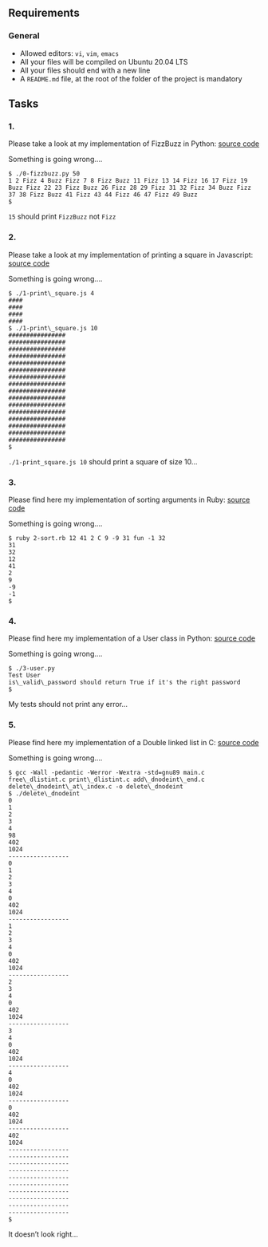 ## Requirements

### General

*   Allowed editors: `vi`, `vim`, `emacs`
*   All your files will be compiled on Ubuntu 20.04 LTS
*   All your files should end with a new line
*   A `README.md` file, at the root of the folder of the project is mandatory

## Tasks

### 1.

Please take a look at my implementation of FizzBuzz in Python: [source code](https://github.com/hs-hq/0x00-Fix_My_Code_Challenge/blob/main/0-fizzbuzz.py "source code")

Something is going wrong….
```
$ ./0-fizzbuzz.py 50
1 2 Fizz 4 Buzz Fizz 7 8 Fizz Buzz 11 Fizz 13 14 Fizz 16 17 Fizz 19 Buzz Fizz 22 23 Fizz Buzz 26 Fizz 28 29 Fizz 31 32 Fizz 34 Buzz Fizz 37 38 Fizz Buzz 41 Fizz 43 44 Fizz 46 47 Fizz 49 Buzz
$
```
`15` should print `FizzBuzz` not `Fizz`

  

### 2.

Please take a look at my implementation of printing a square in Javascript: [source code](/rltoken/lPV5IG2ZGg1phTLaGqXWlA "source code")

Something is going wrong….
```
$ ./1-print\_square.js 4
####
####
####
####
$ ./1-print\_square.js 10
################
################
################
################
################
################
################
################
################
################
################
################
################
################
################
################
$
```
`./1-print_square.js 10` should print a square of size 10…

  

### 3.

Please find here my implementation of sorting arguments in Ruby: [source code](/rltoken/ajP4dKdGc1c4GC8mFBr2RQ "source code")

Something is going wrong….
```
$ ruby 2-sort.rb 12 41 2 C 9 -9 31 fun -1 32
31
32
12
41
2
9
-9
-1
$
```
  

### 4.

Please find here my implementation of a User class in Python: [source code](https://github.com/hs-hq/0x00-Fix_My_Code_Challenge/blob/main/3-user.py "source code")

Something is going wrong….
```
$ ./3-user.py 
Test User
is\_valid\_password should return True if it's the right password
$
```
My tests should not print any error…

  

### 5.

Please find here my implementation of a Double linked list in C: [source code](/rltoken/-Zr7inxNUNe0vnyv3SIjMg "source code")

Something is going wrong….
```
$ gcc -Wall -pedantic -Werror -Wextra -std=gnu89 main.c free\_dlistint.c print\_dlistint.c add\_dnodeint\_end.c delete\_dnodeint\_at\_index.c -o delete\_dnodeint
$ ./delete\_dnodeint 
0
1
2
3
4
98
402
1024
-----------------
0
1
2
3
4
0
402
1024
-----------------
1
2
3
4
0
402
1024
-----------------
2
3
4
0
402
1024
-----------------
3
4
0
402
1024
-----------------
4
0
402
1024
-----------------
0
402
1024
-----------------
402
1024
-----------------
-----------------
-----------------
-----------------
-----------------
-----------------
-----------------
-----------------
-----------------
-----------------
$
```
It doesn’t look right…
